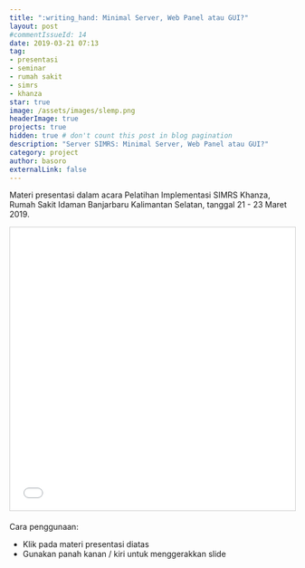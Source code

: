 ```yaml
---
title: ":writing_hand: Minimal Server, Web Panel atau GUI?"
layout: post
#commentIssueId: 14
date: 2019-03-21 07:13
tag:
- presentasi
- seminar
- rumah sakit
- simrs
- khanza
star: true
image: /assets/images/slemp.png
headerImage: true
projects: true
hidden: true # don't count this post in blog pagination
description: "Server SIMRS: Minimal Server, Web Panel atau GUI?"
category: project
author: basoro
externalLink: false
---
```


Materi presentasi dalam acara Pelatihan Implementasi SIMRS Khanza, Rumah Sakit Idaman Banjarbaru Kalimantan Selatan, tanggal 21 - 23 Maret 2019.

<iframe src="//basoro.id/server-simrs-consideration/index.html" width="800" height="500" frameborder="0" marginwidth="0" marginheight="0" scrolling="no" style="border:1px solid #CCC; border-width:1px; margin-bottom:5px; max-width: 100%;" allowfullscreen> </iframe>

Cara penggunaan:
- Klik pada materi presentasi diatas
- Gunakan panah kanan / kiri untuk menggerakkan slide
